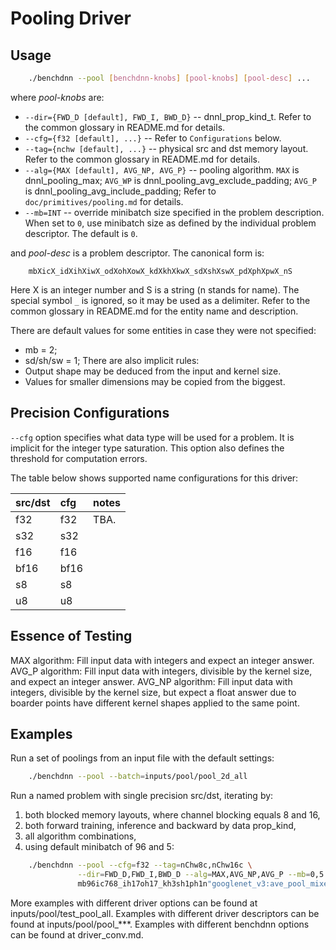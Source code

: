 # Pooling Driver

## Usage
``` sh
    ./benchdnn --pool [benchdnn-knobs] [pool-knobs] [pool-desc] ...
```

where *pool-knobs* are:

 - `--dir={FWD_D [default], FWD_I, BWD_D}` -- dnnl_prop_kind_t.
            Refer to the common glossary in README.md for details.
 - `--cfg={f32 [default], ...}` -- Refer to ``Configurations`` below.
 - `--tag={nchw [default], ...}` -- physical src and dst memory layout.
            Refer to the common glossary in README.md for details.
 - `--alg={MAX [default], AVG_NP, AVG_P}` -- pooling algorithm.
            `MAX` is dnnl_pooling_max;
            `AVG_WP` is dnnl_pooling_avg_exclude_padding;
            `AVG_P` is dnnl_pooling_avg_include_padding;
            Refer to ``doc/primitives/pooling.md`` for details.
 - `--mb=INT` -- override minibatch size specified in the problem description.
             When set to `0`, use minibatch size as defined by the individual
             problem descriptor. The default is `0`.

and *pool-desc* is a problem descriptor. The canonical form is:
```
    mbXicX_idXihXiwX_odXohXowX_kdXkhXkwX_sdXshXswX_pdXphXpwX_nS
```
Here X is an integer number and S is a string (n stands for name).
The special symbol `_` is ignored, so it may be used as a delimiter.
Refer to the common glossary in README.md for the entity name and description.

There are default values for some entities in case they were not specified:
 - mb = 2;
 - sd/sh/sw = 1;
There are also implicit rules:
 - Output shape may be deduced from the input and kernel size.
 - Values for smaller dimensions may be copied from the biggest.


## Precision Configurations

`--cfg` option specifies what data type will be used for a problem. It is
implicit for the integer type saturation. This option also defines the threshold
for computation errors.

The table below shows supported name configurations for this driver:

| src/dst | cfg  | notes
|:---     |:---  |:---
| f32     | f32  | TBA.
| s32     | s32  |
| f16     | f16  |
| bf16    | bf16 |
| s8      | s8   |
| u8      | u8   |


## Essence of Testing
MAX algorithm: Fill input data with integers and expect an integer answer.
AVG_P algorithm: Fill input data with integers, divisible by the kernel size,
            and expect an integer answer.
AVG_NP algorithm: Fill input data with integers, divisible by the kernel size,
            but expect a float answer due to boarder points have different
            kernel shapes applied to the same point.


## Examples

Run a set of poolings from an input file with the default settings:
``` sh
    ./benchdnn --pool --batch=inputs/pool/pool_2d_all
```

Run a named problem with single precision src/dst, iterating by:
1) both blocked memory layouts, where channel blocking equals 8 and 16,
2) both forward training, inference and backward by data prop_kind,
3) all algorithm combinations,
4) using default minibatch of 96 and 5:
``` sh
    ./benchdnn --pool --cfg=f32 --tag=nChw8c,nChw16c \
               --dir=FWD_D,FWD_I,BWD_D --alg=MAX,AVG_NP,AVG_P --mb=0,5 \
               mb96ic768_ih17oh17_kh3sh1ph1n"googlenet_v3:ave_pool_mixed_4_pool"
```

More examples with different driver options can be found at
inputs/pool/test_pool_all. Examples with different driver descriptors can be
found at inputs/pool/pool_***. Examples with different benchdnn options can be
found at driver_conv.md.
